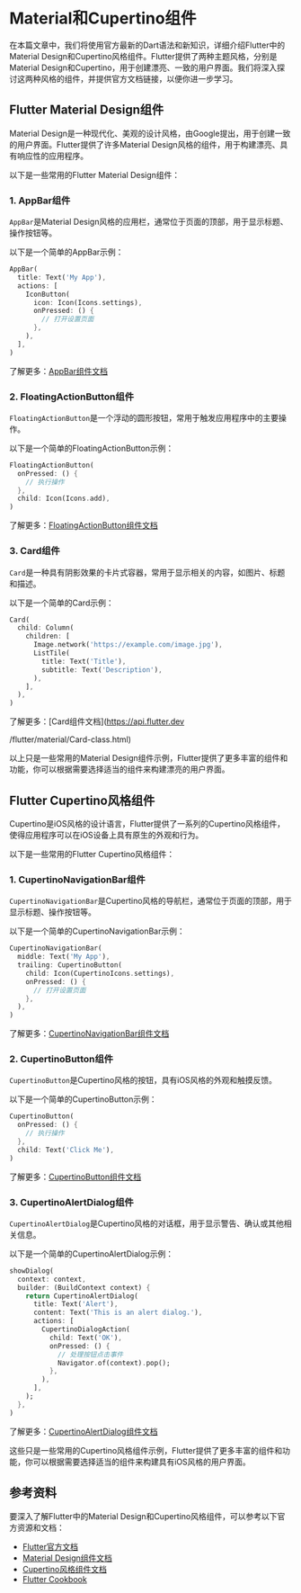 # Material和Cupertino组件


在本篇文章中，我们将使用官方最新的Dart语法和新知识，详细介绍Flutter中的Material Design和Cupertino风格组件。Flutter提供了两种主题风格，分别是Material Design和Cupertino，用于创建漂亮、一致的用户界面。我们将深入探讨这两种风格的组件，并提供官方文档链接，以便你进一步学习。



## Flutter Material Design组件

Material Design是一种现代化、美观的设计风格，由Google提出，用于创建一致的用户界面。Flutter提供了许多Material Design风格的组件，用于构建漂亮、具有响应性的应用程序。

以下是一些常用的Flutter Material Design组件：

### 1. AppBar组件

`AppBar`是Material Design风格的应用栏，通常位于页面的顶部，用于显示标题、操作按钮等。

以下是一个简单的AppBar示例：

```dart
AppBar(
  title: Text('My App'),
  actions: [
    IconButton(
      icon: Icon(Icons.settings),
      onPressed: () {
        // 打开设置页面
      },
    ),
  ],
)
```

了解更多：[AppBar组件文档](https://api.flutter.dev/flutter/material/AppBar-class.html)

### 2. FloatingActionButton组件

`FloatingActionButton`是一个浮动的圆形按钮，常用于触发应用程序中的主要操作。

以下是一个简单的FloatingActionButton示例：

```dart
FloatingActionButton(
  onPressed: () {
    // 执行操作
  },
  child: Icon(Icons.add),
)
```

了解更多：[FloatingActionButton组件文档](https://api.flutter.dev/flutter/material/FloatingActionButton-class.html)

### 3. Card组件

`Card`是一种具有阴影效果的卡片式容器，常用于显示相关的内容，如图片、标题和描述。

以下是一个简单的Card示例：

```dart
Card(
  child: Column(
    children: [
      Image.network('https://example.com/image.jpg'),
      ListTile(
        title: Text('Title'),
        subtitle: Text('Description'),
      ),
    ],
  ),
)
```

了解更多：[Card组件文档](https://api.flutter.dev

/flutter/material/Card-class.html)

以上只是一些常用的Material Design组件示例，Flutter提供了更多丰富的组件和功能，你可以根据需要选择适当的组件来构建漂亮的用户界面。

## Flutter Cupertino风格组件

Cupertino是iOS风格的设计语言，Flutter提供了一系列的Cupertino风格组件，使得应用程序可以在iOS设备上具有原生的外观和行为。

以下是一些常用的Flutter Cupertino风格组件：

### 1. CupertinoNavigationBar组件

`CupertinoNavigationBar`是Cupertino风格的导航栏，通常位于页面的顶部，用于显示标题、操作按钮等。

以下是一个简单的CupertinoNavigationBar示例：

```dart
CupertinoNavigationBar(
  middle: Text('My App'),
  trailing: CupertinoButton(
    child: Icon(CupertinoIcons.settings),
    onPressed: () {
      // 打开设置页面
    },
  ),
)
```

了解更多：[CupertinoNavigationBar组件文档](https://api.flutter.dev/flutter/cupertino/CupertinoNavigationBar-class.html)

### 2. CupertinoButton组件

`CupertinoButton`是Cupertino风格的按钮，具有iOS风格的外观和触摸反馈。

以下是一个简单的CupertinoButton示例：

```dart
CupertinoButton(
  onPressed: () {
    // 执行操作
  },
  child: Text('Click Me'),
)
```

了解更多：[CupertinoButton组件文档](https://api.flutter.dev/flutter/cupertino/CupertinoButton-class.html)

### 3. CupertinoAlertDialog组件

`CupertinoAlertDialog`是Cupertino风格的对话框，用于显示警告、确认或其他相关信息。

以下是一个简单的CupertinoAlertDialog示例：

```dart
showDialog(
  context: context,
  builder: (BuildContext context) {
    return CupertinoAlertDialog(
      title: Text('Alert'),
      content: Text('This is an alert dialog.'),
      actions: [
        CupertinoDialogAction(
          child: Text('OK'),
          onPressed: () {
            // 处理按钮点击事件
            Navigator.of(context).pop();
          },
        ),
      ],
    );
  },
)
```

了解更多：[CupertinoAlertDialog组件文档](https://api.flutter.dev/flutter/cupertino/CupertinoAlertDialog-class.html)

这些只是一些常用的Cupertino风格组件示例，Flutter提供了更多丰富的组件和功能，你可以根据需要选择适当的组件来构建具有iOS风格的用户界面。

## 参考资料

要深入了解Flutter中的Material Design和Cupertino风格组件，可以参考以下官方资源和文档：

- [Flutter官方文档](https://flutter.dev/docs)
- [Material Design组件文档](https://flutter.dev/docs/development/ui/widgets/material)
- [Cupertino风格组件文档](https://flutter.dev/docs/development/ui/widgets/cupertino)
- [Flutter Cookbook](https://flutter.dev/docs/cookbook)
